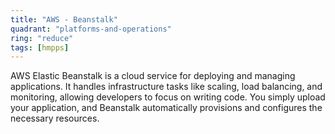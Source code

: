 ```yaml
---
title: "AWS - Beanstalk"
quadrant: "platforms-and-operations"
ring: "reduce"
tags: [hmpps]
---
```


AWS Elastic Beanstalk is a cloud service for deploying and managing applications. It handles infrastructure tasks like scaling, load balancing, and monitoring, allowing developers to focus on writing code. You simply upload your application, and Beanstalk automatically provisions and configures the necessary resources.
